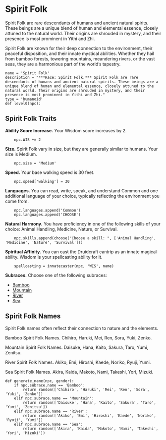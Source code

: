 # Spirit Folk
Spirit Folk are rare descendants of humans and ancient natural spirits. These beings are a unique blend of human and elemental essence, closely attuned to the natural world. Their origins are shrouded in mystery, and their presence is most prominent in Yithi and Zhi.

Spirit Folk are known for their deep connection to the environment, their peaceful disposition, and their innate mystical abilities. Whether they hail from bamboo forests, towering mountains, meandering rivers, or the vast seas, they are a harmonious part of the world’s tapestry.

```
name = 'Spirit Folk'
description = "***Race: Spirit Folk.*** Spirit Folk are rare descendants of humans and ancient natural spirits. These beings are a unique blend of human and elemental essence, closely attuned to the natural world. Their origins are shrouded in mystery, and their presence is most prominent in Yithi and Zhi."
type = 'humanoid'
def level0(npc):
```

## Spirit Folk Traits
**Ability Score Increase.** Your Wisdom score increases by 2.

```
    npc.WIS += 2
```

**Size.** Spirit Folk vary in size, but they are generally similar to humans. Your size is Medium.

```
    npc.size = 'Medium'
```

**Speed.** Your base walking speed is 30 feet.

```
    npc.speed['walking'] = 30
```

**Languages.** You can read, write, speak, and understand Common and one additional language of your choice, typically reflecting the environment you come from.

```
    npc.languages.append('Common')
    npc.languages.append('CHOOSE')
```

**Natural Harmony.** You have proficiency in one of the following skills of your choice: Animal Handling, Medicine, Nature, or Survival.

```
    npc.skills.append(choose("Choose a skill: ", ['Animal Handling', 'Medicine', 'Nature', 'Survival']))
```

**Spiritual Affinity.** You can cast the Druidcraft cantrip as an innate magical ability. Wisdom is your spellcasting ability for it.

```
    spellcasting = innatecaster(npc, 'WIS', name)
```

**Subraces.** Choose one of the following subraces:

* [Bamboo](./Bamboo.md)
* [Mountain](./Mountain.md)
* [River](./River.md)
* [Sea](./Sea.md)

## Spirit Folk Names
Spirit Folk names often reflect their connection to nature and the elements.

Bamboo Spirit Folk Names. Chihiro, Haruki, Mei, Ren, Sora, Yuki, Zenko.

Mountain Spirit Folk Names. Daisuke, Hana, Kaito, Sakura, Taro, Yumi, Zenitsu.

River Spirit Folk Names. Akiko, Emi, Hiroshi, Kaede, Noriko, Ryuji, Yumi.

Sea Spirit Folk Names. Akira, Kaida, Makoto, Nami, Takeshi, Yori, Mizuki.

```
def generate_name(npc, gender):
    if npc.subrace.name == 'Bamboo':
        return random(['Chihiro', 'Haruki', 'Mei', 'Ren', 'Sora', 'Yuki', 'Zenko'])
    elif npc.subrace.name == 'Mountain':
        return random(['Daisuke', 'Hana', 'Kaito', 'Sakura', 'Taro', 'Yumi', 'Zenitsu'])
    elif npc.subrace.name == 'River':
        return random(['Akiko', 'Emi', 'Hiroshi', 'Kaede', 'Noriko', 'Ryuji', 'Yumi'])
    elif npc.subrace.name == 'Sea':
        return random(['Akira', 'Kaida', 'Makoto', 'Nami', 'Takeshi', 'Yori', 'Mizuki'])
```
